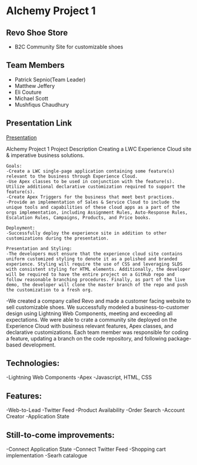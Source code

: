 # Alchemy Project 1
## Revo Shoe Store
- B2C Community Site for customizable shoes
## Team Members
- Patrick Sepnio(Team Leader)
- Matthew Jeffery
- Eli Couture
- Michael Scott
- Mushfiqus Chaudhury

## Presentation Link
[Presentation](https://docs.google.com/presentation/d/1eZroU5rQ8LY7iFSTtezcItdt_O3fOCUGDyErl8SI9LA/edit?usp=sharing)

Alchemy Project 1
Project Description
Creating a LWC Experience Cloud site & imperative business solutions.

	Goals:
	-Create a LWC single-page application containing some feature(s) relevant to the business through Experience Cloud.
	-Use Apex classes to be used in conjunction with the feature(s).
	Utilize additional declarative customization required to support the feature(s).
	-Create Apex Triggers for the business that meet best practices.
	-Provide an implementation of Sales & Service Cloud to include the unique tools and capabilities of these cloud apps as a part of the orgs implementation, including Assignment Rules, Auto-Response Rules, Escalation Rules, Campaigns, Products, and Price books.
	
	Deployment:
	-Successfully deploy the experience site in addition to other customizations during the presentation.

	Presentation and Styling:
	-The developers must ensure that the experience cloud site contains uniform customized styling to denote it as a polished and branded experience. Styling will require the use of CSS and leveraging SLDS with consistent styling for HTML elements. Additionally, the developer will be required to have the entire project on a GitHub repo and follow reasonable branching procedures. Finally, as part of the live demo, the developer will clone the master branch of the repo and push the customization to a fresh org.
	
  -We created a company called Revo and made a customer facing website to sell customizable shoes. We successfully modeled a business-to-customer design using Lightning Web Components, meeting and exceeding all expectations. We were able to crate a community site deployed on the Experience Cloud with business relevant features, Apex classes, and declarative customizations. Each team member was responsible for coding a feature, updating a branch on the code repository, and following package-based development.

## Technologies: 
-Lightning Web Components
-Apex
-Javascript, HTML, CSS

## Features:
-Web-to-Lead 
-Twitter Feed
-Product Availability
-Order Search
-Account Creator
-Application State

## Still-to-come improvements:
-Connect Application State
-Connect Twitter Feed 
-Shopping cart implementation
-Searh catalogue
